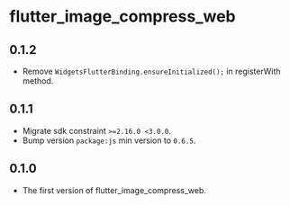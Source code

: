 # flutter_image_compress_web

## 0.1.2

- Remove `WidgetsFlutterBinding.ensureInitialized();` in registerWith method.

## 0.1.1

- Migrate sdk constraint `>=2.16.0 <3.0.0`.
- Bump version `package:js` min version to `0.6.5`.

## 0.1.0

- The first version of flutter_image_compress_web.
